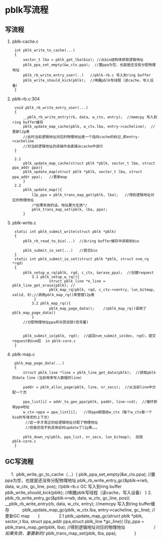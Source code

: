 # pblk写流程
## 写流程

1. pblk-cache.c

        int pblk_write_to_cache(...)
        {
            sector_t lba = pblk_get_lba(bio); //从bio结构体获取逻辑地址
            pblk_ppa_set_empty(&w_ctx.ppa);  //置ppa为空，也就是还没有分配物理地址
            pblk_rb_write_entry_user(..)   //pblk-rb.c 写入到ring buffer
            pblk_write_should_kick(pblk);  //唤醒pblk写线程（读cache，写入设备）
        }

2. pblk-rb.c:304

        void pblk_rb_write_entry_user(...)
        {
            __pblk_rb_write_entry(rb, data, w_ctx, entry);  //memcpy 写入到ring buffer缓存
            pblk_update_map_cache(pblk, w_ctx.lba, entry->cacheline);  //更新l2p表
            //此时当前逻辑地址对应的物理地址是一个指向cache的标记,即entry->cacheline
            //对当前逻辑地址的读操作会直接从cache中进行
        }
                
        2.1
            pblk_update_map_cache(struct pblk *pblk, sector_t lba, struct ppa_addr ppa){
            pblk_update_map(struct pblk *pblk, sector_t lba, struct ppa_addr ppa);   //更新map
            }
        2.2
            pblk_update_map(){
                l2p_ppa = pblk_trans_map_get(pblk, lba);   //得到逻辑地址对应的物理地址
                /*如果失效的话，地址置为无效*/
                pblk_trans_map_set(pblk, lba, ppa);
            }
3. pblk-write.c

        static int pblk_submit_write(struct pblk *pblk)
        {
            pblk_rb_read_to_bio(...)  //从ring buffer缓存中读取到bio

            pblk_submit_io_set(...)   //提交bio
        }
        static int pblk_submit_io_set(struct pblk *pblk, struct nvm_rq *rqd)
        {
            pblk_setup_w_rq(pblk, rqd, c_ctx, &erase_ppa);  //创建request
                3.1 pblk_setup_w_rq(){
                        struct pblk_line *e_line = pblk_line_get_erase(pblk); //
                        pblk_map_rq(pblk, rqd, c_ctx->sentry, lun_bitmap, valid, 0);//调用pblk_map_rq()来管理l2p表
                 }
                3.2 pblk_map_rq(){
                        pblk_map_page_data();    //pblk_map_rq()调用了pblk_map_page_data()
                }
            //分配物理地址ppa并对其加锁(信号量)
            
            
            pblk_submit_io(pblk, rqd);  //返回nvm_submit_io(dev, rqd)，提交request到nvm层  in pblk-core.c
        }
  

4. pblk-map.c

        pblk_map_page_data(...)
        {
            struct pblk_line *line = pblk_line_get_data(pblk);  //获取pblk的data line（当前用来写入数据的line）

            paddr = pblk_alloc_page(pblk, line, nr_secs);  //从当前line中分配一个页

            ppa_list[i] = addr_to_gen_ppa(pblk, paddr, line->id);  //循环获取ppa地址
            w_ctx->ppa = ppa_list[i];   //将ppa赋值给w_ctx（每个w_ctx是一个bio的写请求的上下文）
             //这一步才真正的给逻辑地址分配了物理地址
             //但是还找不到具体如何update了l2p表。。。

            pblk_down_rq(pblk, ppa_list, nr_secs, lun_bitmap);  加锁  pblk-core.c
        }

## GC写流程
      1.  pblk_write_gc_to_cache（...）{
                 pblk_ppa_set_empty(&w_ctx.ppa);  //置ppa为空，也就是还没有分配物理地址
                 pblk_rb_write_entry_gc(&pblk->rwb, data, w_ctx, gc_line, pos);    //pblk-rb.c GC 写入到ring buffer
                 pblk_write_should_kick(pblk);  //唤醒pblk写线程（读cache，写入设备）
        }
      2.   pblk_rb_write_entry_gc(&pblk->rwb, data, w_ctx, gc_line, pos){
           __pblk_rb_write_entry(rb, data, w_ctx, entry);       //memcpy 写入到ring buffer缓存
           pblk_update_map_gc(pblk, w_ctx.lba, entry->cacheline, gc_line); //更新GC map
      
      }
                2.1 pblk_update_map_gc(struct pblk *pblk, sector_t lba, struct ppa_addr ppa,struct pblk_line *gc_line){
                        l2p_ppa = pblk_trans_map_get(pblk, lba);   //得到逻辑地址对应的物理地址
                        /*如果失效，重置新的*/
                        pblk_trans_map_set(pblk, lba, ppa);
               }
      
            
                
